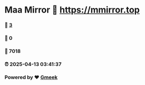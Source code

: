 # Maa Mirror :link: https://mmirror.top 
### :page_facing_up: [3](https://mmirror.top/tag.html) 
### :speech_balloon: 0 
### :hibiscus: 7018 
### :alarm_clock: 2025-04-13 03:41:37 
### Powered by :heart: [Gmeek](https://github.com/Meekdai/Gmeek)

